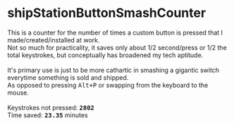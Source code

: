 # shipStationButtonSmashCounter<br>
This is a counter for the number of times a custom button is pressed that I made/created/installed at work. <br>
Not so much for practicality, it saves only about 1/2 second/press or 1/2 the total keystrokes, but conceptually has broadened my tech aptitude. <br>
<br>
It's primary use is just to be more cathartic in smashing a gigantic switch everytime something is sold and shipped. <br>
As opposed to pressing <kbd>Alt+P</kbd> or swapping from the keyboard to the mouse. <br>
<br>
Keystrokes not pressed: **<kbd>2802</kbd>**<br>
Time saved: **<kbd>23.35</kbd>** minutes